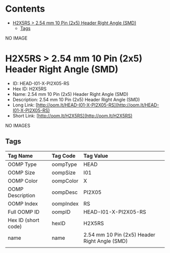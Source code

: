



Contents
========

* [H2X5RS > 2.54 mm 10 Pin (2x5) Header Right Angle (SMD)](#h2x5rs--254-mm-10-pin-2x5-header-right-angle-smd)
	* [Tags](#tags)
  
NO IMAGE  
# H2X5RS > 2.54 mm 10 Pin (2x5) Header Right Angle (SMD)

- ID: HEAD-I01-X-PI2X05-RS
- Hex ID: H2X5RS
- Name: 2.54 mm 10 Pin (2x5) Header Right Angle (SMD)
- Description: 2.54 mm 10 Pin (2x5) Header Right Angle (SMD)
- Long Link: [http://oom.lt/HEAD-I01-X-PI2X05-RS](http://oom.lt/HEAD-I01-X-PI2X05-RS)
- Short Link: [http://oom.lt/H2X5RS](http://oom.lt/H2X5RS)
  
NO IMAGES  
## Tags
  

|Tag Name|Tag Code|Tag Value|
| :--- | :--- | :--- |
|OOMP Type|oompType|HEAD|
|OOMP Size|oompSize|I01|
|OOMP Color|oompColor|X|
|OOMP Description|oompDesc|PI2X05|
|OOMP Index|oompIndex|RS|
|Full OOMP ID|oompID|HEAD-I01-X-PI2X05-RS|
|Hex ID (short code)|hexID|H2X5RS|
|name|name|2.54 mm 10 Pin (2x5) Header Right Angle (SMD)|
||||
